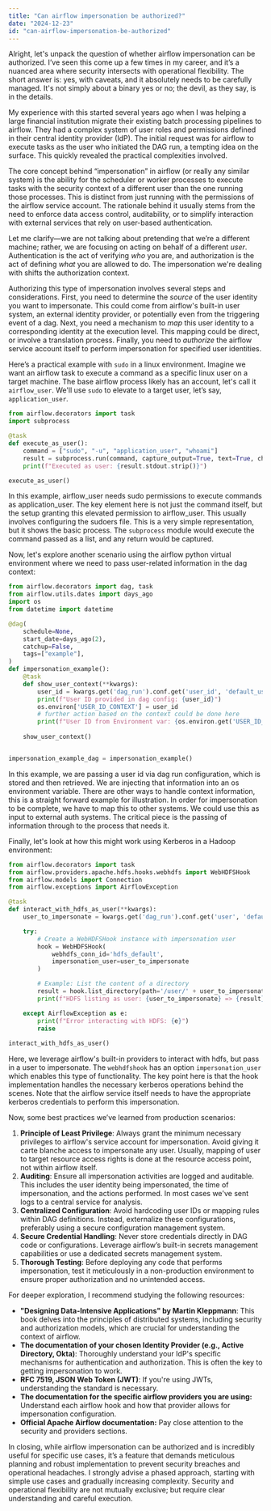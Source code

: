 ```yaml
---
title: "Can airflow impersonation be authorized?"
date: "2024-12-23"
id: "can-airflow-impersonation-be-authorized"
---
```


Alright, let's unpack the question of whether airflow impersonation can be authorized. I’ve seen this come up a few times in my career, and it’s a nuanced area where security intersects with operational flexibility. The short answer is: yes, with caveats, and it absolutely needs to be carefully managed. It's not simply about a binary yes or no; the devil, as they say, is in the details.

My experience with this started several years ago when I was helping a large financial institution migrate their existing batch processing pipelines to airflow. They had a complex system of user roles and permissions defined in their central identity provider (IdP). The initial request was for airflow to execute tasks as the user who initiated the DAG run, a tempting idea on the surface. This quickly revealed the practical complexities involved.

The core concept behind “impersonation” in airflow (or really any similar system) is the ability for the scheduler or worker processes to execute tasks with the security context of a different user than the one running those processes. This is distinct from just running with the permissions of the airflow service account. The rationale behind it usually stems from the need to enforce data access control, auditability, or to simplify interaction with external services that rely on user-based authentication.

Let me clarify—we are not talking about pretending that we’re a different machine; rather, we are focusing on acting on behalf of a different *user*. Authentication is the act of verifying *who* you are, and authorization is the act of defining *what* you are allowed to do. The impersonation we're dealing with shifts the authorization context.

Authorizing this type of impersonation involves several steps and considerations. First, you need to determine the *source* of the user identity you want to impersonate. This could come from airflow's built-in user system, an external identity provider, or potentially even from the triggering event of a dag. Next, you need a mechanism to *map* this user identity to a corresponding identity at the execution level. This mapping could be direct, or involve a translation process. Finally, you need to *authorize* the airflow service account itself to perform impersonation for specified user identities.

Here’s a practical example with `sudo` in a linux environment. Imagine we want an airflow task to execute a command as a specific linux user on a target machine. The base airflow process likely has an account, let's call it `airflow_user`. We'll use `sudo` to elevate to a target user, let’s say, `application_user`.

```python
from airflow.decorators import task
import subprocess

@task
def execute_as_user():
    command = ["sudo", "-u", "application_user", "whoami"]
    result = subprocess.run(command, capture_output=True, text=True, check=True)
    print(f"Executed as user: {result.stdout.strip()}")

execute_as_user()
```

In this example, airflow_user needs sudo permissions to execute commands as application_user. The key element here is not just the command itself, but the setup granting this elevated permission to airflow_user. This usually involves configuring the sudoers file. This is a very simple representation, but it shows the basic process. The `subprocess` module would execute the command passed as a list, and any return would be captured.

Now, let's explore another scenario using the airflow python virtual environment where we need to pass user-related information in the dag context:

```python
from airflow.decorators import dag, task
from airflow.utils.dates import days_ago
import os
from datetime import datetime

@dag(
    schedule=None,
    start_date=days_ago(2),
    catchup=False,
    tags=["example"],
)
def impersonation_example():
    @task
    def show_user_context(**kwargs):
        user_id = kwargs.get('dag_run').conf.get('user_id', 'default_user')
        print(f"User ID provided in dag config: {user_id}")
        os.environ['USER_ID_CONTEXT'] = user_id
        # further action based on the context could be done here
        print(f"User ID from Environment var: {os.environ.get('USER_ID_CONTEXT')}")
    
    show_user_context()


impersonation_example_dag = impersonation_example()
```
In this example, we are passing a user id via dag run configuration, which is stored and then retrieved. We are injecting that information into an os environment variable. There are other ways to handle context information, this is a straight forward example for illustration. In order for impersonation to be complete, we have to map this to other systems. We could use this as input to external auth systems. The critical piece is the passing of information through to the process that needs it.

Finally, let's look at how this might work using Kerberos in a Hadoop environment:

```python
from airflow.decorators import task
from airflow.providers.apache.hdfs.hooks.webhdfs import WebHDFSHook
from airflow.models import Connection
from airflow.exceptions import AirflowException

@task
def interact_with_hdfs_as_user(**kwargs):
    user_to_impersonate = kwargs.get('dag_run').conf.get('user', 'default_user')

    try:
        # Create a WebHDFSHook instance with impersonation user
        hook = WebHDFSHook(
            webhdfs_conn_id='hdfs_default',
            impersonation_user=user_to_impersonate
        )

        # Example: List the content of a directory
        result = hook.list_directory(path='/user/' + user_to_impersonate)
        print(f"HDFS listing as user: {user_to_impersonate} => {result}")

    except AirflowException as e:
        print(f"Error interacting with HDFS: {e}")
        raise
    
interact_with_hdfs_as_user()
```

Here, we leverage airflow's built-in providers to interact with hdfs, but pass in a user to impersonate. The `webhdfshook` has an option `impersonation_user` which enables this type of functionality. The key point here is that the hook implementation handles the necessary kerberos operations behind the scenes. Note that the airflow service itself needs to have the appropriate kerberos credentials to perform this impersonation.

Now, some best practices we’ve learned from production scenarios:

1.  **Principle of Least Privilege**: Always grant the minimum necessary privileges to airflow's service account for impersonation. Avoid giving it carte blanche access to impersonate any user. Usually, mapping of user to target resource access rights is done at the resource access point, not within airflow itself.
2.  **Auditing**: Ensure all impersonation activities are logged and auditable. This includes the user identity being impersonated, the time of impersonation, and the actions performed. In most cases we've sent logs to a central service for analysis.
3.  **Centralized Configuration**: Avoid hardcoding user IDs or mapping rules within DAG definitions. Instead, externalize these configurations, preferably using a secure configuration management system.
4.  **Secure Credential Handling**: Never store credentials directly in DAG code or configurations. Leverage airflow’s built-in secrets management capabilities or use a dedicated secrets management system.
5. **Thorough Testing**: Before deploying any code that performs impersonation, test it meticulously in a non-production environment to ensure proper authorization and no unintended access.

For deeper exploration, I recommend studying the following resources:

*   **"Designing Data-Intensive Applications" by Martin Kleppmann**: This book delves into the principles of distributed systems, including security and authorization models, which are crucial for understanding the context of airflow.
*   **The documentation of your chosen Identity Provider (e.g., Active Directory, Okta)**: Thoroughly understand your IdP's specific mechanisms for authentication and authorization. This is often the key to getting impersonation to work.
*   **RFC 7519, JSON Web Token (JWT)**: If you're using JWTs, understanding the standard is necessary.
*  **The documentation for the specific airflow providers you are using:** Understand each airflow hook and how that provider allows for impersonation configuration.
*   **Official Apache Airflow documentation:** Pay close attention to the security and providers sections.

In closing, while airflow impersonation can be authorized and is incredibly useful for specific use cases, it’s a feature that demands meticulous planning and robust implementation to prevent security breaches and operational headaches. I strongly advise a phased approach, starting with simple use cases and gradually increasing complexity. Security and operational flexibility are not mutually exclusive; but require clear understanding and careful execution.
